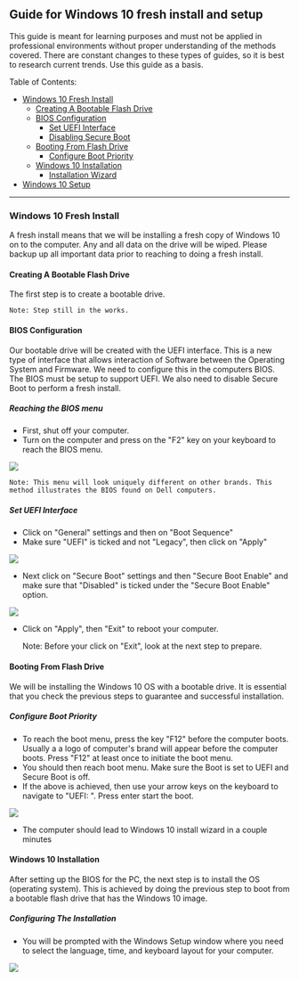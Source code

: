 ## Guide for Windows 10 fresh install and setup

This guide is meant for learning purposes and must not be applied in professional environments without proper understanding of the methods covered. There are constant changes to these types of guides, so it is best to research current trends. Use this guide as a basis.

Table of Contents:
- [Windows 10 Fresh Install](#windows-10-fresh-install)
	- [Creating A  Bootable Flash Drive](#boot-drive)
	- [BIOS Configuration](#bios)
		- [Set UEFI Interface](#uefi)
		- [Disabling Secure Boot](#secure-boot)
	- [Booting From Flash Drive](#boot-from)
		- [Configure Boot Priority](#priority)
	- [Windows 10 Installation](#windows-10-installation)
		- [Installation Wizard](#wizard)
- [Windows 10 Setup](#setup)

---

### Windows 10 Fresh Install

A fresh install means that we will be installing a fresh copy of Windows 10 on to the computer. Any and all data on the drive will be wiped. Please backup up all important data prior to reaching to doing a fresh install.

#### Creating A Bootable Flash Drive

The first step is to create a bootable drive.

	Note: Step still in the works.

#### BIOS Configuration

Our bootable drive will be created with the UEFI interface. This is a new type of interface that allows interaction of Software between the Operating System and Firmware. We need to configure this in the computers BIOS. The BIOS must be setup to support UEFI. We also need to disable Secure Boot to perform a fresh install.

##### Reaching the BIOS menu
- First, shut off your computer.
- Turn on the computer and press on the "F2" key on your keyboard to reach the BIOS menu.

![](https://philipyip.files.wordpress.com/2016/07/dell-business-uefi-bios.png?w=920&h=522)

	Note: This menu will look uniquely different on other brands. This method illustrates the BIOS found on Dell computers.

##### Set UEFI Interface
- Click on "General" settings and then on "Boot Sequence"
- Make sure "UEFI" is ticked and not "Legacy", then click on "Apply"

![](https://static.spiceworks.com/shared/post/0021/8341/UEFI_BIOS_Boot_Select.png)

- Next click on "Secure Boot" settings and then "Secure Boot Enable" and make sure that "Disabled" is ticked under the "Secure Boot Enable" option.

![](https://kbimg.dell.com/library/KB/DELL_ORGANIZATIONAL_GROUPS/DELL_GLOBAL/Content%20Team/UEFI_BIOS_SecureBoot_Disabled.png)

- Click on "Apply", then "Exit" to reboot your computer.

	Note: Before your click on "Exit", look at the next step to prepare.

#### Booting From Flash Drive

We will be installing the Windows 10 OS with a bootable drive. It is essential that you check the previous steps to guarantee and successful installation.

##### Configure Boot Priority
- To reach the boot menu, press the key "F12" before the computer boots. Usually a a logo of computer's brand will appear before the computer boots. Press "F12" at least once to initiate the boot menu.
- You should then reach boot menu. Make sure the Boot is set to UEFI and Secure Boot is off.
- If the above is achieved, then use your arrow keys on the keyboard to navigate to "UEFI: <YOURFLASHDRIVESNAME>". Press enter start the boot.

![](https://i.imgur.com/0h7t5tZ.png)

- The computer should lead to Windows 10 install wizard in a couple minutes

#### Windows 10 Installation

After setting up the BIOS for the PC, the next step is to install the OS (operating system). This is achieved by doing the previous step to boot from a bootable flash drive that has the Windows 10 image.

##### Configuring The Installation
- You will be prompted with the Windows Setup window where you need to select the language, time, and keyboard layout for your computer.

![](https://www.itechguides.com/wp-content/uploads/2019/04/Download-Windows-10-10-select-language-timea-currency-and-keyboard-to-install-.png)


